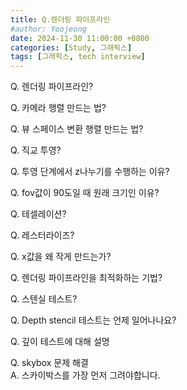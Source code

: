 ```yaml
---
title: Q.렌더링 파이프라인
#author: Yoojeong
date: 2024-11-30 11:00:00 +0800
categories: [Study, 그래픽스]
tags: [그래픽스, tech interview]
---
```



Q. 렌더링 파이프라인?  


Q. 카메라 행렬 만드는 법?  

Q. 뷰 스페이스 변환 행렬 만드는 법?  

Q. 직교 투영?  

Q. 투영 단계에서 z나누기를 수행하는 이유?  

Q. fov값이 90도일 때 원래 크기인 이유?  

Q. 테셀레이션?  

Q. 레스터라이즈?  

Q. x값을 왜 작게 만드는가?  

Q. 렌더링 파이프라인을 최적화하는 기법?  

Q. 스텐실 테스트?

Q. Depth stencil 테스트는 언제 일어나나요?  

Q. 깊이 테스트에 대해 설명 

Q. skybox 문제 해결  
A. 스카이박스를 가장 먼저 그려야합니다.  
